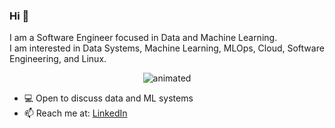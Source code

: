 ### Hi 👋

I am a Software Engineer focused in Data and Machine Learning.   
I am interested in Data Systems, Machine Learning, MLOps, Cloud, Software Engineering, and Linux.

<!-- [![Gabriel's GitHub stats](https://github-readme-stats.vercel.app/api?username=gabrielziegler3&theme=tokyonight)](https://github.com/anuraghazra/github-readme-stats) -->

<p align="center">
  <img src="./80scar.gif" alt="animated" />
</p>

- 💻 Open to discuss data and ML systems
- 📫 Reach me at: [LinkedIn](https://www.linkedin.com/in/gabrielziegler)
